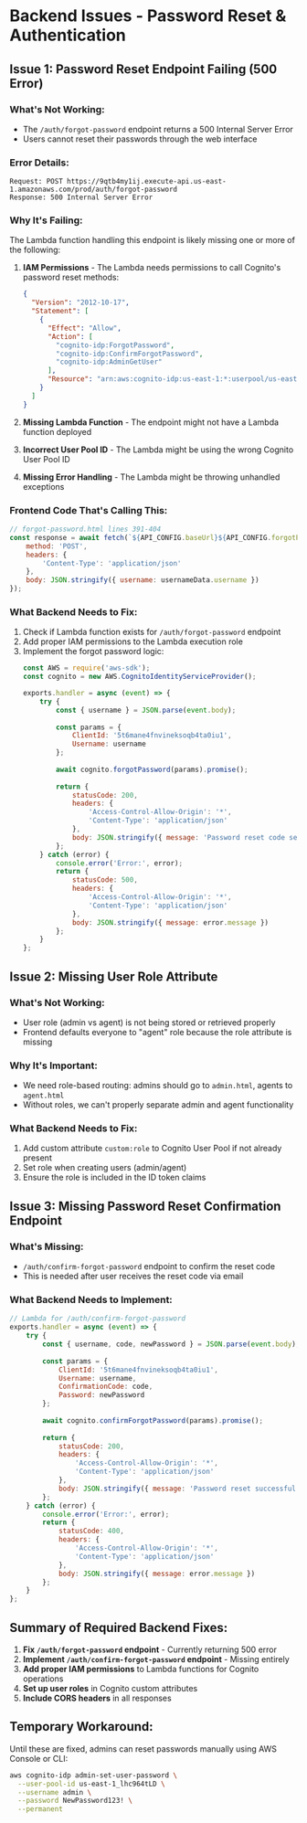# Backend Issues - Password Reset & Authentication

## Issue 1: Password Reset Endpoint Failing (500 Error)

### What's Not Working:
- The `/auth/forgot-password` endpoint returns a 500 Internal Server Error
- Users cannot reset their passwords through the web interface

### Error Details:
```
Request: POST https://9qtb4my1ij.execute-api.us-east-1.amazonaws.com/prod/auth/forgot-password
Response: 500 Internal Server Error
```

### Why It's Failing:
The Lambda function handling this endpoint is likely missing one or more of the following:

1. **IAM Permissions** - The Lambda needs permissions to call Cognito's password reset methods:
   ```json
   {
     "Version": "2012-10-17",
     "Statement": [
       {
         "Effect": "Allow",
         "Action": [
           "cognito-idp:ForgotPassword",
           "cognito-idp:ConfirmForgotPassword",
           "cognito-idp:AdminGetUser"
         ],
         "Resource": "arn:aws:cognito-idp:us-east-1:*:userpool/us-east-1_lhc964tLD"
       }
     ]
   }
   ```

2. **Missing Lambda Function** - The endpoint might not have a Lambda function deployed
3. **Incorrect User Pool ID** - The Lambda might be using the wrong Cognito User Pool ID
4. **Missing Error Handling** - The Lambda might be throwing unhandled exceptions

### Frontend Code That's Calling This:
```javascript
// forgot-password.html lines 391-404
const response = await fetch(`${API_CONFIG.baseUrl}${API_CONFIG.forgotPassword}`, {
    method: 'POST',
    headers: {
        'Content-Type': 'application/json'
    },
    body: JSON.stringify({ username: usernameData.username })
});
```

### What Backend Needs to Fix:
1. Check if Lambda function exists for `/auth/forgot-password` endpoint
2. Add proper IAM permissions to the Lambda execution role
3. Implement the forgot password logic:
   ```javascript
   const AWS = require('aws-sdk');
   const cognito = new AWS.CognitoIdentityServiceProvider();
   
   exports.handler = async (event) => {
       try {
           const { username } = JSON.parse(event.body);
           
           const params = {
               ClientId: '5t6mane4fnvineksoqb4ta0iu1',
               Username: username
           };
           
           await cognito.forgotPassword(params).promise();
           
           return {
               statusCode: 200,
               headers: {
                   'Access-Control-Allow-Origin': '*',
                   'Content-Type': 'application/json'
               },
               body: JSON.stringify({ message: 'Password reset code sent' })
           };
       } catch (error) {
           console.error('Error:', error);
           return {
               statusCode: 500,
               headers: {
                   'Access-Control-Allow-Origin': '*',
                   'Content-Type': 'application/json'
               },
               body: JSON.stringify({ message: error.message })
           };
       }
   };
   ```

## Issue 2: Missing User Role Attribute

### What's Not Working:
- User role (admin vs agent) is not being stored or retrieved properly
- Frontend defaults everyone to "agent" role because the role attribute is missing

### Why It's Important:
- We need role-based routing: admins should go to `admin.html`, agents to `agent.html`
- Without roles, we can't properly separate admin and agent functionality

### What Backend Needs to Fix:
1. Add custom attribute `custom:role` to Cognito User Pool if not already present
2. Set role when creating users (admin/agent)
3. Ensure the role is included in the ID token claims

## Issue 3: Missing Password Reset Confirmation Endpoint

### What's Missing:
- `/auth/confirm-forgot-password` endpoint to confirm the reset code
- This is needed after user receives the reset code via email

### What Backend Needs to Implement:
```javascript
// Lambda for /auth/confirm-forgot-password
exports.handler = async (event) => {
    try {
        const { username, code, newPassword } = JSON.parse(event.body);
        
        const params = {
            ClientId: '5t6mane4fnvineksoqb4ta0iu1',
            Username: username,
            ConfirmationCode: code,
            Password: newPassword
        };
        
        await cognito.confirmForgotPassword(params).promise();
        
        return {
            statusCode: 200,
            headers: {
                'Access-Control-Allow-Origin': '*',
                'Content-Type': 'application/json'
            },
            body: JSON.stringify({ message: 'Password reset successful' })
        };
    } catch (error) {
        console.error('Error:', error);
        return {
            statusCode: 400,
            headers: {
                'Access-Control-Allow-Origin': '*',
                'Content-Type': 'application/json'
            },
            body: JSON.stringify({ message: error.message })
        };
    }
};
```

## Summary of Required Backend Fixes:

1. **Fix `/auth/forgot-password` endpoint** - Currently returning 500 error
2. **Implement `/auth/confirm-forgot-password` endpoint** - Missing entirely
3. **Add proper IAM permissions** to Lambda functions for Cognito operations
4. **Set up user roles** in Cognito custom attributes
5. **Include CORS headers** in all responses

## Temporary Workaround:
Until these are fixed, admins can reset passwords manually using AWS Console or CLI:
```bash
aws cognito-idp admin-set-user-password \
  --user-pool-id us-east-1_lhc964tLD \
  --username admin \
  --password NewPassword123! \
  --permanent
``` 